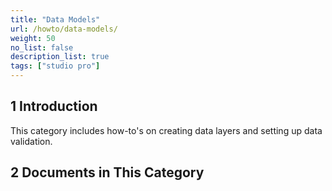 ```yaml
---
title: "Data Models"
url: /howto/data-models/
weight: 50
no_list: false 
description_list: true 
tags: ["studio pro"]
---
```


## 1 Introduction

This category includes how-to's on creating data layers and setting up data validation.

## 2 Documents in This Category
